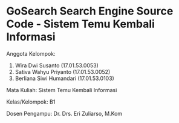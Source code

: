 # GoSearch Search Engine Source Code - Sistem Temu Kembali Informasi

Anggota Kelompok:
1. Wira Dwi Susanto (17.01.53.0053)
2. Sativa Wahyu Priyanto (17.01.53.0052)
3. Berliana Siwi Humandari (17.01.53.0103)

Mata Kuliah: Sistem Temu Kembali Informasi

Kelas/Kelompok: B1

Dosen Pengampu: Dr. Drs. Eri Zuliarso, M.Kom

